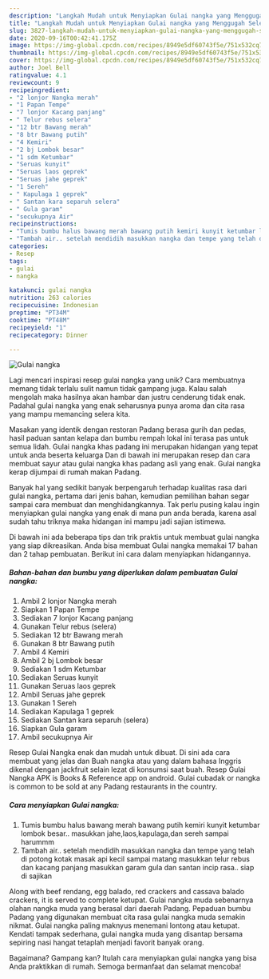 ```yaml
---
description: "Langkah Mudah untuk Menyiapkan Gulai nangka yang Menggugah Selera"
title: "Langkah Mudah untuk Menyiapkan Gulai nangka yang Menggugah Selera"
slug: 3827-langkah-mudah-untuk-menyiapkan-gulai-nangka-yang-menggugah-selera
date: 2020-09-16T00:42:41.175Z
image: https://img-global.cpcdn.com/recipes/8949e5df60743f5e/751x532cq70/gulai-nangka-foto-resep-utama.jpg
thumbnail: https://img-global.cpcdn.com/recipes/8949e5df60743f5e/751x532cq70/gulai-nangka-foto-resep-utama.jpg
cover: https://img-global.cpcdn.com/recipes/8949e5df60743f5e/751x532cq70/gulai-nangka-foto-resep-utama.jpg
author: Joel Bell
ratingvalue: 4.1
reviewcount: 9
recipeingredient:
- "2 lonjor Nangka merah"
- "1 Papan Tempe"
- "7 lonjor Kacang panjang"
- " Telur rebus selera"
- "12 btr Bawang merah"
- "8 btr Bawang putih"
- "4 Kemiri"
- "2 bj Lombok besar"
- "1 sdm Ketumbar"
- "Seruas kunyit"
- "Seruas laos geprek"
- "Seruas jahe geprek"
- "1 Sereh"
- " Kapulaga 1 geprek"
- " Santan kara separuh selera"
- " Gula garam"
- "secukupnya Air"
recipeinstructions:
- "Tumis bumbu halus bawang merah bawang putih kemiri kunyit ketumbar lombok besar.. masukkan jahe,laos,kapulaga,dan sereh sampai harummm"
- "Tambah air.. setelah mendidih masukkan nangka dan tempe yang telah di potong kotak masak api kecil sampai matang masukkan telur rebus dan kacang panjang masukkan garam gula dan santan incip rasa.. siap di sajikan"
categories:
- Resep
tags:
- gulai
- nangka

katakunci: gulai nangka 
nutrition: 263 calories
recipecuisine: Indonesian
preptime: "PT34M"
cooktime: "PT48M"
recipeyield: "1"
recipecategory: Dinner

---
```



![Gulai nangka](https://img-global.cpcdn.com/recipes/8949e5df60743f5e/751x532cq70/gulai-nangka-foto-resep-utama.jpg)

Lagi mencari inspirasi resep gulai nangka yang unik? Cara membuatnya memang tidak terlalu sulit namun tidak gampang juga. Kalau salah mengolah maka hasilnya akan hambar dan justru cenderung tidak enak. Padahal gulai nangka yang enak seharusnya punya aroma dan cita rasa yang mampu memancing selera kita.

Masakan yang identik dengan restoran Padang berasa gurih dan pedas, hasil paduan santan kelapa dan bumbu rempah lokal ini terasa pas untuk semua lidah. Gulai nangka khas padang ini merupakan hidangan yang tepat untuk anda beserta keluarga Dan di bawah ini merupakan resep dan cara membuat sayur atau gulai nangka khas padang asli yang enak. Gulai nangka kerap dijumpai di rumah makan Padang.

Banyak hal yang sedikit banyak berpengaruh terhadap kualitas rasa dari gulai nangka, pertama dari jenis bahan, kemudian pemilihan bahan segar sampai cara membuat dan menghidangkannya. Tak perlu pusing kalau ingin menyiapkan gulai nangka yang enak di mana pun anda berada, karena asal sudah tahu triknya maka hidangan ini mampu jadi sajian istimewa.


Di bawah ini ada beberapa tips dan trik praktis untuk membuat gulai nangka yang siap dikreasikan. Anda bisa membuat Gulai nangka memakai 17 bahan dan 2 tahap pembuatan. Berikut ini cara dalam menyiapkan hidangannya.

<!--inarticleads1-->

##### Bahan-bahan dan bumbu yang diperlukan dalam pembuatan Gulai nangka:

1. Ambil 2 lonjor Nangka merah
1. Siapkan 1 Papan Tempe
1. Sediakan 7 lonjor Kacang panjang
1. Gunakan  Telur rebus (selera)
1. Sediakan 12 btr Bawang merah
1. Gunakan 8 btr Bawang putih
1. Ambil 4 Kemiri
1. Ambil 2 bj Lombok besar
1. Sediakan 1 sdm Ketumbar
1. Sediakan Seruas kunyit
1. Gunakan Seruas laos geprek
1. Ambil Seruas jahe geprek
1. Gunakan 1 Sereh
1. Sediakan  Kapulaga 1 geprek
1. Sediakan  Santan kara separuh (selera)
1. Siapkan  Gula garam
1. Ambil secukupnya Air


Resep Gulai Nangka enak dan mudah untuk dibuat. Di sini ada cara membuat yang jelas dan Buah nangka atau yang dalam bahasa Inggris dikenal dengan jackfruit selain lezat di konsumsi saat buah. Resep Gulai Nangka APK is Books &amp; Reference app on android. Gulai cubadak or nangka is common to be sold at any Padang restaurants in the country. 

<!--inarticleads2-->

##### Cara menyiapkan Gulai nangka:

1. Tumis bumbu halus bawang merah bawang putih kemiri kunyit ketumbar lombok besar.. masukkan jahe,laos,kapulaga,dan sereh sampai harummm
1. Tambah air.. setelah mendidih masukkan nangka dan tempe yang telah di potong kotak masak api kecil sampai matang masukkan telur rebus dan kacang panjang masukkan garam gula dan santan incip rasa.. siap di sajikan


Along with beef rendang, egg balado, red crackers and cassava balado crackers, it is served to complete ketupat. Gulai nangka muda sebenarnya olahan nangka muda yang berasal dari daerah Padang. Pepaduan bumbu Padang yang digunakan membuat cita rasa gulai nangka muda semakin nikmat. Gulai nangka paling maknyus menemani lontong atau ketupat. Kendati tampak sederhana, gulai nangka muda yang disantap bersama sepiring nasi hangat tetaplah menjadi favorit banyak orang. 

Bagaimana? Gampang kan? Itulah cara menyiapkan gulai nangka yang bisa Anda praktikkan di rumah. Semoga bermanfaat dan selamat mencoba!
